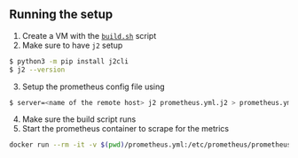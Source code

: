 ## Running the setup

1. Create a VM with the [`build.sh`](./build.sh) script
2. Make sure to have `j2` setup
```sh
$ python3 -m pip install j2cli
$ j2 --version
```
3. Setup the prometheus config file using
```sh
$ server=<name of the remote host> j2 prometheus.yml.j2 > prometheus.yml
```
4. Make sure the build script runs
5. Start the prometheus container to scrape for the metrics
```sh
docker run --rm -it -v $(pwd)/prometheus.yml:/etc/prometheus/prometheus.yml -p 9090:9090 prom/prometheus
```
